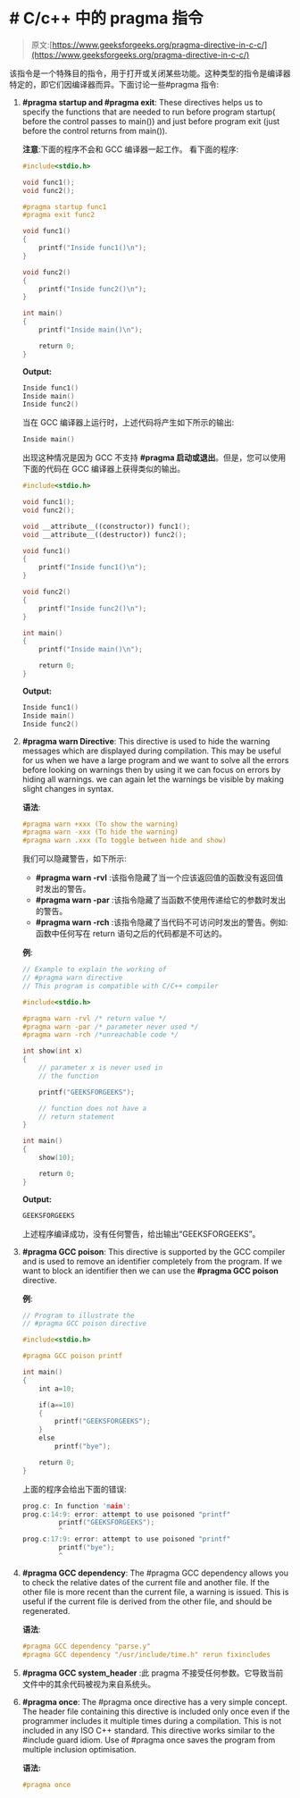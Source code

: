# # C/c++ 中的 pragma 指令

> 原文:[https://www.geeksforgeeks.org/pragma-directive-in-c-c/](https://www.geeksforgeeks.org/pragma-directive-in-c-c/)

该指令是一个特殊目的指令，用于打开或关闭某些功能。这种类型的指令是编译器特定的，即它们因编译器而异。下面讨论一些#pragma 指令:

1.  **#pragma startup and #pragma exit**: These directives helps us to specify the functions that are needed to run before program startup( before the control passes to main()) and just before program exit (just before the control returns from main()).

    **注意**:下面的程序不会和 GCC 编译器一起工作。
    看下面的程序:

    ```cpp
    #include<stdio.h> 

    void func1(); 
    void func2(); 

    #pragma startup func1 
    #pragma exit func2 

    void func1() 
    { 
        printf("Inside func1()\n"); 
    } 

    void func2() 
    { 
        printf("Inside func2()\n");    
    } 

    int main() 
    { 
        printf("Inside main()\n"); 

        return 0; 
    } 
    ```

    **Output:**

    ```cpp
    Inside func1()
    Inside main()
    Inside func2()

    ```

    当在 GCC 编译器上运行时，上述代码将产生如下所示的输出:

    ```cpp
    Inside main()

    ```

    出现这种情况是因为 GCC 不支持 **#pragma 启动或退出**。但是，您可以使用下面的代码在 GCC 编译器上获得类似的输出。

    ```cpp
    #include<stdio.h> 

    void func1(); 
    void func2(); 

    void __attribute__((constructor)) func1(); 
    void __attribute__((destructor)) func2(); 

    void func1() 
    { 
        printf("Inside func1()\n"); 
    } 

    void func2() 
    { 
        printf("Inside func2()\n");  
    } 

    int main() 
    { 
        printf("Inside main()\n"); 

        return 0; 
    } 
    ```

    **Output:**

    ```cpp
    Inside func1()
    Inside main()
    Inside func2()

    ```

2.  **#pragma warn Directive**: This directive is used to hide the warning messages which are displayed during compilation. This may be useful for us when we have a large program and we want to solve all the errors before looking on warnings then by using it we can focus on errors by hiding all warnings. we can again let the warnings be visible by making slight changes in syntax.

    **语法**:

    ```cpp
    #pragma warn +xxx (To show the warning)
    #pragma warn -xxx (To hide the warning)
    #pragma warn .xxx (To toggle between hide and show)

    ```

    我们可以隐藏警告，如下所示:

    *   **#pragma warn -rvl** :该指令隐藏了当一个应该返回值的函数没有返回值时发出的警告。
    *   **#pragma warn -par** :该指令隐藏了当函数不使用传递给它的参数时发出的警告。
    *   **#pragma warn -rch** :该指令隐藏了当代码不可访问时发出的警告。例如:函数中任何写在 return 语句之后的代码都是不可达的。

    **例**:

    ```cpp
    // Example to explain the working of 
    // #pragma warn directive
    // This program is compatible with C/C++ compiler 

    #include<stdio.h>

    #pragma warn -rvl /* return value */
    #pragma warn -par /* parameter never used */
    #pragma warn -rch /*unreachable code */

    int show(int x)
    {   
        // parameter x is never used in
        // the function

        printf("GEEKSFORGEEKS");

        // function does not have a
        // return statement
    }

    int main()
    {
        show(10);

        return 0;
    }
    ```

    **Output:**

    ```cpp
    GEEKSFORGEEKS

    ```

    上述程序编译成功，没有任何警告，给出输出“GEEKSFORGEEKS”。

3.  **#pragma GCC poison**: This directive is supported by the GCC compiler and is used to remove an identifier completely from the program. If we want to block an identifier then we can use the **#pragma GCC poison** directive.

    **例**:

    ```cpp
    // Program to illustrate the 
    // #pragma GCC poison directive

    #include<stdio.h>

    #pragma GCC poison printf

    int main()
    {
        int a=10;

        if(a==10)
        {
            printf("GEEKSFORGEEKS");
        }
        else
            printf("bye");

        return 0;
    }
    ```

    上面的程序会给出下面的错误:

    ```cpp
    prog.c: In function 'main':
    prog.c:14:9: error: attempt to use poisoned "printf"
             printf("GEEKSFORGEEKS");
             ^
    prog.c:17:9: error: attempt to use poisoned "printf"
             printf("bye");
             ^

    ```

4.  **#pragma GCC dependency**: The #pragma GCC dependency allows you to check the relative dates of the current file and another file. If the other file is more recent than the current file, a warning is issued. This is useful if the current file is derived from the other file, and should be regenerated.

    **语法**:

    ```cpp
    #pragma GCC dependency "parse.y"
    #pragma GCC dependency "/usr/include/time.h" rerun fixincludes

    ```

5.  **#pragma GCC system_header** :此 pragma 不接受任何参数。它导致当前文件中的其余代码被视为来自系统头。
6.  **#pragma once**: The #pragma once directive has a very simple concept. The header file containing this directive is included only once even if the programmer includes it multiple times during a compilation. This is not included in any ISO C++ standard. This directive works similar to the #include guard idiom. Use of #pragma once saves the program from multiple inclusion optimisation.

    **语法:**

    ```cpp
    #pragma once
    ```